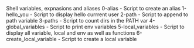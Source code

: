 Shell variables, expnasions and aliases
0-alias - Script to create an alias
1-hello_you - Script to display hello currrent user
2-path - Script to append to path variable
3-paths - Script to count dirs in the PATH var
4-global_variables - Script to print env variables
5-local_variables - Script to display all variable, local and env as well as functions
6-create_local_variable - Script to create a local variable
